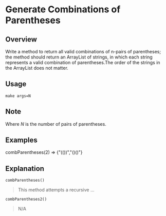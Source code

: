 # Generate Combinations of Parentheses

Overview
---
Write a method to return all valid combinations of n-pairs of parentheses; the 
method should return an ArrayList of strings, in which each string represents 
a valid combination of parentheses.The order of the strings in the ArrayList 
does not matter.

Usage
---
`make args=N`

Note
---
Where _N_ is the number of pairs of parentheses.

Examples
---
combParentheses(2) => {"(())","()()"}

Explanation
---
`combParentheses()`
> This method attempts a recursive ...

`combParentheses2()`
> N/A
